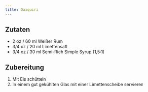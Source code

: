 ```yaml
---
title: Daiquiri
---
```

## Zutaten
-   2 oz / 60 ml Weißer Rum
- 3/4 oz / 20 ml Limettensaft
- 3/4 oz / 30 ml Semi-Rich Simple Syrup (1,5:1)

## Zubereitung
1. Mit Eis schütteln
1. In einem gut gekühlten Glas mit einer Limettenscheibe servieren
